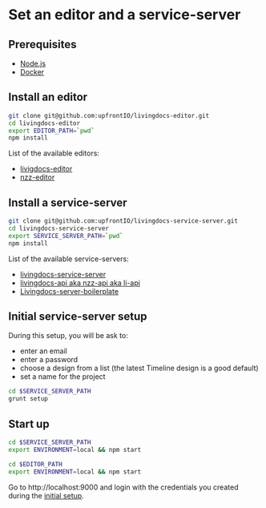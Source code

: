 # Set an editor and a service-server

## Prerequisites
- [Node.js](./node.md)
- [Docker](./docker.md)

## Install an editor

```bash
git clone git@github.com:upfrontIO/livingdocs-editor.git
cd livingdocs-editor
export EDITOR_PATH=`pwd`
npm install
```

List of the available editors:
- [livigdocs-editor](https://github.com/upfrontIO/livingdocs-service-server)
- [nzz-editor](https://github.com/nzzdev/livingdocs-editor)

## Install a service-server

```bash
git clone git@github.com:upfrontIO/livingdocs-service-server.git
cd livingdocs-service-server
export SERVICE_SERVER_PATH=`pwd`
npm install
```

List of the available service-servers:
- [livingdocs-service-server](https://github.com/upfrontIO/livingdocs-service-server)
- [livingdocs-api aka nzz-api aka li-api](https://github.com/nzzdev/livingdocs-api)
- [Livingdocs-server-boilerplate](https://github.com/upfrontIO/livingdocs-server-boilerplate)

## Initial service-server setup

During this setup, you will be ask to:
- enter an email
- enter a password
- choose a design from a list (the latest Timeline design is a good default)
- set a name for the project

```bash
cd $SERVICE_SERVER_PATH
grunt setup
```

## Start up

```bash
cd $SERVICE_SERVER_PATH
export ENVIRONMENT=local && npm start
```

```bash
cd $EDITOR_PATH
export ENVIRONMENT=local && npm start
```

Go to http://localhost:9000 and login with the credentials you created during the [initial setup](#initial-setup).
